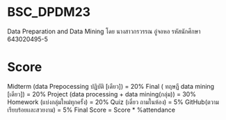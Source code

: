 # BSC_DPDM23
Data Preparation and Data Mining 
โดย
นางสาวกรวรรณ อู่จอหอ รหัสนักศึกษา 643020495-5
# Score
Midterm (data Prepocessing ปฏิบัติ [เดียว]) = 20%
Final ( ทฤษฏี data mining [เดียว]) = 20%
Project (data processing + data mining(กลุ่ม)) = 30%
Homework (แบ่งกลุ่มใหม่ทุกครั้ง) = 20%
Quiz (เดี่ยว ถามในห้อง) = 5%
GitHub(ตวามเรียบร้อยเเละสวยงาม) = 5% Final Score = Score * %attendance
